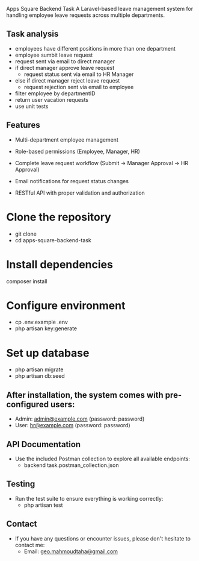 Apps Square Backend Task
A Laravel-based leave management system for handling employee leave requests across multiple departments.

## Task analysis 
- employees have different positions in more than one department 
- employee sumbit leave request 
- request sent via email to direct manager 
- if direct manager approve leave request 
    - request status sent via email to HR Manager 
- else if direct manager reject leave request 
    - request rejection sent via email to employee
- filter employee by departmentID 
- return user vacation requests 
- use unit tests

## Features

- Multi-department employee management

- Role-based permissions (Employee, Manager, HR)

- Complete leave request workflow (Submit → Manager Approval → HR Approval)

- Email notifications for request status changes

- RESTful API with proper validation and authorization

# Clone the repository
- git clone
- cd apps-square-backend-task

# Install dependencies
composer install

# Configure environment
- cp .env.example .env
- php artisan key:generate

# Set up database
- php artisan migrate
- php artisan db:seed

## After installation, the system comes with pre-configured users:

- Admin: admin@example.com (password: password)
- User: hr@example.com (password: password)

## API Documentation
- Use the included Postman collection to explore all available endpoints:
    - backend task.postman_collection.json

## Testing
- Run the test suite to ensure everything is working correctly:
    - php artisan test

## Contact
- If you have any questions or encounter issues, please don't hesitate to contact me:
    - Email: geo.mahmoudtaha@gmail.com